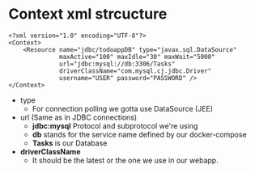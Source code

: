 # Context xml strcucture

```
<?xml version="1.0" encoding="UTF-8"?>
<Context>
    <Resource name="jdbc/todoappDB" type="javax.sql.DataSource"
              maxActive="100" maxIdle="30" maxWait="5000"
              url="jdbc:mysql://db:3306/Tasks"
              driverClassName="com.mysql.cj.jdbc.Driver"
              username="USER" password="PASSWORD" />
</Context>
```

- type 
    - For connection polling we gotta use DataSource (JEE)
- url (Same as in JDBC connections)
     - **jdbc:mysql** Protocol and subprotocol we're using 
     - **db** stands for the service name defined by our docker-compose
     - **Tasks** is our Database
- **driverClassName** 
  - It should be the latest or the one we use in our webapp.
